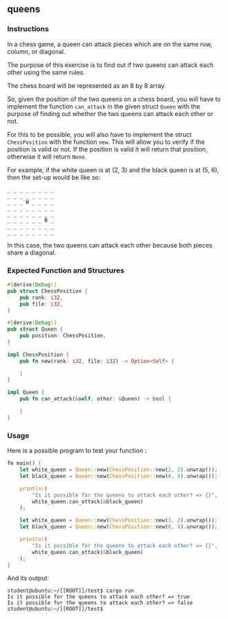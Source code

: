 ## queens

### Instructions

In a chess game, a queen can attack pieces which are on the same row, column, or diagonal.

The purpose of this exercise is to find out if two queens can attack each other using the same rules.

The chess board will be represented as an 8 by 8 array.

So, given the position of the two queens on a chess board, you will have to
implement the function `can_attack` in the given struct `Queen` with
the purpose of finding out whether the two queens can attack each other or not.

For this to be possible, you will also have to implement the struct `ChessPosition`
with the function `new`. This will allow you to verify if the position is valid or not. If the position is valid it will return that position, otherwise it will return `None`.

For example, if the white queen is at (2, 3) and the black queen is at (5, 6),
then the set-up would be like so:

```
_ _ _ _ _ _ _ _
_ _ _ _ _ _ _ _
_ _ _ W _ _ _ _
_ _ _ _ _ _ _ _
_ _ _ _ _ _ _ _
_ _ _ _ _ _ B _
_ _ _ _ _ _ _ _
_ _ _ _ _ _ _ _
```

In this case, the two queens can attack each other because both pieces share a diagonal.

### Expected Function and Structures

```rust
#[derive(Debug)]
pub struct ChessPosition {
    pub rank: i32,
    pub file: i32,
}

#[derive(Debug)]
pub struct Queen {
    pub position: ChessPosition,
}

impl ChessPosition {
    pub fn new(rank: i32, file: i32) -> Option<Self> {

    }
}

impl Queen {
    pub fn can_attack(&self, other: &Queen) -> bool {

    }
}
```

### Usage

Here is a possible program to test your function :

```rust
fn main() {
    let white_queen = Queen::new(ChessPosition::new(2, 2).unwrap());
    let black_queen = Queen::new(ChessPosition::new(0, 4).unwrap());

    println!(
        "Is it possible for the queens to attack each other? => {}",
        white_queen.can_attack(&black_queen)
    );

    let white_queen = Queen::new(ChessPosition::new(1, 2).unwrap());
    let black_queen = Queen::new(ChessPosition::new(0, 4).unwrap());

    println!(
        "Is it possible for the queens to attack each other? => {}",
        white_queen.can_attack(&black_queen)
    );
}
```

And its output:

```console
student@ubuntu:~/[[ROOT]]/test$ cargo run
Is it possible for the queens to attack each other? => true
Is it possible for the queens to attack each other? => false
student@ubuntu:~/[[ROOT]]/test$
```
